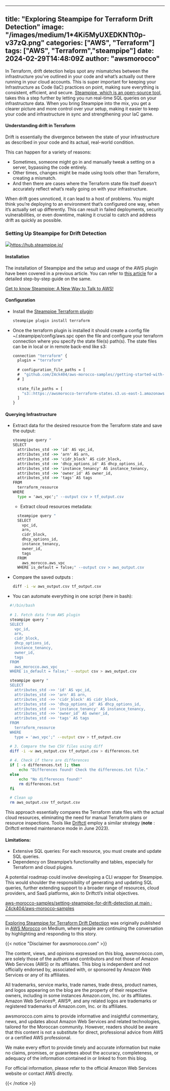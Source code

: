 
---
title: "Exploring Steampipe for Terraform Drift Detection"
image: "/images/medium/1*4Ki5MyUXEDKNTt0p-v37zQ.png"
categories: ["AWS", "Terraform"]
tags: ["AWS", "Terraform","steampipe"]
date: 2024-02-29T14:48:09Z
author: "awsmorocco"
---

In Terraform, drift detection helps spot any mismatches between the
infrastructure you’ve outlined in your code and what’s actually out there
running in your cloud accounts. This is super important for keeping your
Infrastructure as Code (IaC) practices on point, making sure everything is
consistent, efficient, and secure. [Steampipe, which is an open-source
tool](https://medium.com/aws-morocco/get-to-know-steampipe-a-new-way-to-talk-to-aws-e946708017b4), takes this a step further by letting you run real-time
SQL queries on your infrastructure data. When you bring Steampipe into the
mix, you get a clearer picture and more control over your setup, making it
easier to keep your code and infrastructure in sync and strengthening your IaC
game.

#### Understanding drift in Terraform


Drift is essentially the divergence between the state of your infrastructure
as described in your code and its actual, real-world condition.

This can happen for a variety of reasons:

  * Sometimes, someone might go in and manually tweak a setting on a server, bypassing the code entirely.
  * Other times, changes might be made using tools other than Terraform, creating a mismatch.
  * And then there are cases where the Terraform state file itself doesn’t accurately reflect what’s really going on with your infrastructure.

When drift goes unnoticed, it can lead to a host of problems. You might think
you’re deploying to an environment that’s configured one way, when it’s
actually set up differently. This can result in failed deployments, security
vulnerabilities, or even downtime, making it crucial to catch and address
drift as quickly as possible.

### Setting Up Steampipe for Drift Detection

![](/assets/images/medium/0*qyBFesXGflSZrusH.png)<https://hub.steampipe.io/>

#### **Installation**

The installation of Steampipe and the setup and usage of the AWS plugin have
been covered in a previous article. You can refer to [this
article](https://awsmorocco.com/get-to-know-steampipe-a-new-way-to-talk-to-aws-e946708017b4) for a detailed step-by-step guide on the same.

[Get to know Steampipe: A New Way to Talk to AWS!](https://awsmorocco.com/get-to-know-steampipe-a-new-way-to-talk-to-aws-e946708017b4)

#### Configuration

  * Install the [Steampipe Terraform plugin](https://hub.steampipe.io/plugins/turbot/terraform):
    
    ```cmd
    steampipe plugin install terraform
    ```

  * Once the terraform plugin is installed it should create a config file ~/.steampipe/config/aws.spc open the file and configure your terraform connection where you specify the state file(s) path(s). The state files can be in local or in remote back-end like s3:

    ```cmd
    connection "terraform" {  
      plugin = "terraform"  
      
      # configuration_file_paths = [  
      #  "github.com/Z4ck404/aws-morocco-samples//getting-started-with-tf-on-aws",  
      # ]  
        
      state_file_paths = [  
        "s3::https://awsmorocco-terraform-states.s3.us-east-1.amazonaws.com/awsmorcco/network",  
      ]  
    }
    ```

#### Querying Infrastructure

  * Extract data for the desired resource from the Terraform state and save the output:

    
    ```cmd
    steampipe query "  
    SELECT  
      attributes_std ->> 'id' AS vpc_id,  
      attributes_std ->> 'arn' AS arn,  
      attributes_std ->> 'cidr_block' AS cidr_block,  
      attributes_std ->> 'dhcp_options_id' AS dhcp_options_id,  
      attributes_std ->> 'instance_tenancy' AS instance_tenancy,  
      attributes_std ->> 'owner_id' AS owner_id,  
      attributes_std ->> 'tags' AS tags  
    FROM  
      terraform_resource  
    WHERE  
      type = 'aws_vpc';" --output csv > tf_output.csv
    
    ```
    * Extract cloud resources metadata:
    ```cmd
      steampipe query "  
      SELECT  
        vpc_id,  
        arn,  
        cidr_block,  
        dhcp_options_id,  
        instance_tenancy,  
        owner_id,  
        tags  
      FROM  
        aws_morocco.aws_vpc  
      WHERE is_default = false;" --output csv > aws_output.csv
    
    ```

  * Compare the saved outputs :
    
    ```cmd
    diff -i -w aws_output.csv tf_output.csv
    ```

  * You can automate everything in one script (here in bash):

    
  ```bash
    #!/bin/bash  
      
    # 1. Fetch data from AWS plugin  
    steampipe query "  
    SELECT  
      vpc_id,  
      arn,  
      cidr_block,  
      dhcp_options_id,  
      instance_tenancy,  
      owner_id,  
      tags  
    FROM  
      aws_morocco.aws_vpc  
    WHERE is_default = false;" --output csv > aws_output.csv  
 
    steampipe query "  
    SELECT  
      attributes_std ->> 'id' AS vpc_id,  
      attributes_std ->> 'arn' AS arn,  
      attributes_std ->> 'cidr_block' AS cidr_block,  
      attributes_std ->> 'dhcp_options_id' AS dhcp_options_id,  
      attributes_std ->> 'instance_tenancy' AS instance_tenancy,  
      attributes_std ->> 'owner_id' AS owner_id,  
      attributes_std ->> 'tags' AS tags  
    FROM  
      terraform_resource  
    WHERE  
      type = 'aws_vpc';" --output csv > tf_output.csv  
  
  ```
  ```bash 
    # 3. Compare the two CSV files using diff  
    diff -i -w aws_output.csv tf_output.csv > differences.txt  
      
    # 4. Check if there are differences  
    if [ -s differences.txt ]; then  
        echo "Differences found! Check the differences.txt file."  
    else  
        echo "No differences found!"  
        rm differences.txt  
    fi  
  ```
  ```bash    
    # Clean up  
    rm aws_output.csv tf_output.csv  
  ```

This approach essentially compares the Terraform state files with the actual
cloud resources, eliminating the need for manual Terraform plans or resource
inspections. Tools like [Driftctl](https://docs.driftctl.com/0.39.0) employ a
similar strategy (**note** : Driftctl entered maintenance mode in June 2023).

#### Limitations:

  * Extensive SQL queries: For each resource, you must create and update SQL queries.
  * Dependency on Steampipe’s functionality and tables, especially for Terraform and cloud plugins.

A potential roadmap could involve developing a CLI wrapper for Steampipe. This
would shoulder the responsibility of generating and updating SQL queries,
further extending support to a broader range of resources, cloud providers,
and SaaS platforms, akin to Driftctl’s initial objectives.

[aws-morocco-samples/setting-steampipe-for-drift-detection at main ·
Z4ck404/aws-morocco-samples](https://github.com/Z4ck404/aws-morocco-samples/tree/main/setting-steampipe-for-drift-detection)


* * *

[Exploring Steampipe for Terraform Drift
Detection](https://awsmorocco.com/exploring-steampipe-for-terraform-drift-detection-4cc4536f6cb5) was originally published in [AWS
Morocco](https://awsmorocco.com) on Medium, where people are continuing the
conversation by highlighting and responding to this story.


{{< notice "Disclaimer for awsmorocco.com" >}}


The content, views, and opinions expressed on this blog, awsmorocco.com, are solely those of the authors and contributors and not those of Amazon Web Services (AWS) or its affiliates. This blog is independent and not officially endorsed by, associated with, or sponsored by Amazon Web Services or any of its affiliates.

All trademarks, service marks, trade names, trade dress, product names, and logos appearing on the blog are the property of their respective owners, including in some instances Amazon.com, Inc. or its affiliates. Amazon Web Services®, AWS®, and any related logos are trademarks or registered trademarks of Amazon.com, Inc. or its affiliates.

awsmorocco.com aims to provide informative and insightful commentary, news, and updates about Amazon Web Services and related technologies, tailored for the Moroccan community. However, readers should be aware that this content is not a substitute for direct, professional advice from AWS or a certified AWS professional.

We make every effort to provide timely and accurate information but make no claims, promises, or guarantees about the accuracy, completeness, or adequacy of the information contained in or linked to from this blog.

For official information, please refer to the official Amazon Web Services website or contact AWS directly.

{{< /notice >}}

